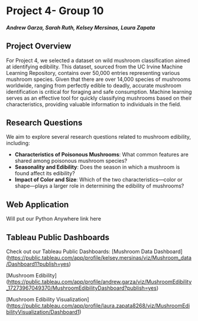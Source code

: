 # Project 4- Group 10
 ##### Andrew Garza, Sarah Ruth, Kelsey Mersinas, Laura Zapata
 
 ## Project Overview
 For Project 4, we selected a dataset on wild mushroom classification aimed at identifying
 edibility. This dataset, sourced from the UC Irvine Machine Learning Repository, contains over
 50,000 entries representing various mushroom species. Given that there are over 14,000
 species of mushrooms worldwide, ranging from perfectly edible to deadly, accurate mushroom
 identification is critical for foraging and safe consumption. Machine learning serves as an
 effective tool for quickly classifying mushrooms based on their characteristics, providing
 valuable information to individuals in the field.

## Research Questions

We aim to explore several research questions related to mushroom edibility, including:

- **Characteristics of Poisonous Mushrooms**: What common features are shared among poisonous mushroom species?
- **Seasonality and Edibility**: Does the season in which a mushroom is found affect its edibility?
- **Impact of Color and Size**: Which of the two characteristics—color or shape—plays a larger role in determining the edibility of mushrooms?

## Web Application

Will put our Python Anywhere link here 

## Tableau Public Dashboards

 Check out our Tableau Public Dashboards: [Mushroom Data Dashboard] (https://public.tableau.com/app/profile/kelsey.mersinas/viz/Mushroom_data/Dashboard1?publish=yes)
    
[Mushroom Edibility] (https://public.tableau.com/app/profile/andrew.garza/viz/MushroomEdibility_17273967049370/MushroomEdibilityDashboard?publish=yes)

[Mushroom Edibility Visualization] (https://public.tableau.com/app/profile/laura.zapata8268/viz/MushroomEdibilityVisualization/Dashboard1)

